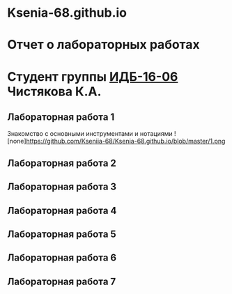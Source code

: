 # Ksenia-68.github.io
# Отчет о лабораторных работах 
# Студент группы [ИДБ-16-06](https://github.com/stankin/design-1/wiki/list-idb-16-06) Чистякова К.А.
## Лабораторная работа 1
Знакомство с основными инструментами и нотациями
![none]https://github.com/Kseniia-68/Ksenia-68.github.io/blob/master/1.png

## Лабораторная работа 2
## Лабораторная работа 3
## Лабораторная работа 4
## Лабораторная работа 5
## Лабораторная работа 6
## Лабораторная работа 7
